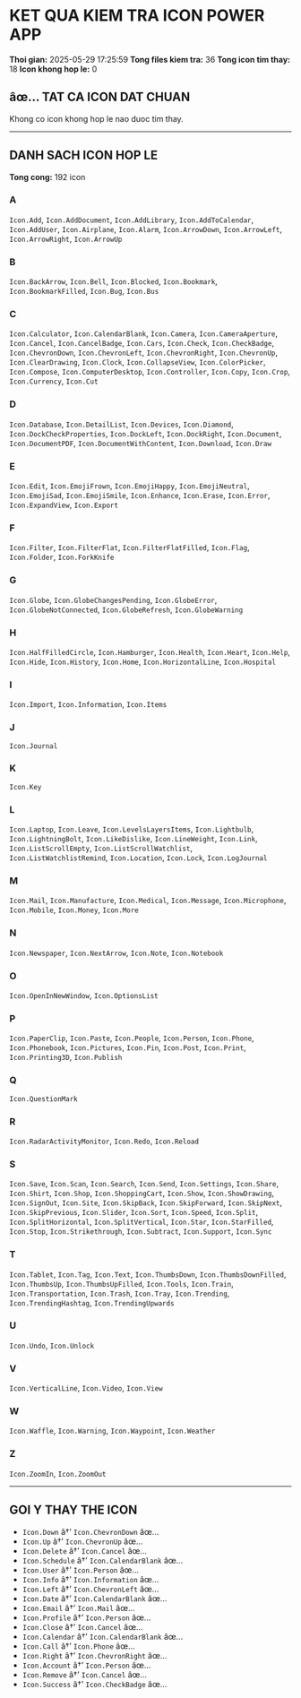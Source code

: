 ﻿# KET QUA KIEM TRA ICON POWER APP

**Thoi gian:** 2025-05-29 17:25:59
**Tong files kiem tra:** 36
**Tong icon tim thay:** 18
**Icon khong hop le:** 0

## âœ… TAT CA ICON DAT CHUAN

Khong co icon khong hop le nao duoc tim thay.

---

## DANH SACH ICON HOP LE

**Tong cong:** 192 icon

### A
`Icon.Add`, `Icon.AddDocument`, `Icon.AddLibrary`, `Icon.AddToCalendar`, `Icon.AddUser`, `Icon.Airplane`, `Icon.Alarm`, `Icon.ArrowDown`, `Icon.ArrowLeft`, `Icon.ArrowRight`, `Icon.ArrowUp`

### B
`Icon.BackArrow`, `Icon.Bell`, `Icon.Blocked`, `Icon.Bookmark`, `Icon.BookmarkFilled`, `Icon.Bug`, `Icon.Bus`

### C
`Icon.Calculator`, `Icon.CalendarBlank`, `Icon.Camera`, `Icon.CameraAperture`, `Icon.Cancel`, `Icon.CancelBadge`, `Icon.Cars`, `Icon.Check`, `Icon.CheckBadge`, `Icon.ChevronDown`, `Icon.ChevronLeft`, `Icon.ChevronRight`, `Icon.ChevronUp`, `Icon.ClearDrawing`, `Icon.Clock`, `Icon.CollapseView`, `Icon.ColorPicker`, `Icon.Compose`, `Icon.ComputerDesktop`, `Icon.Controller`, `Icon.Copy`, `Icon.Crop`, `Icon.Currency`, `Icon.Cut`

### D
`Icon.Database`, `Icon.DetailList`, `Icon.Devices`, `Icon.Diamond`, `Icon.DockCheckProperties`, `Icon.DockLeft`, `Icon.DockRight`, `Icon.Document`, `Icon.DocumentPDF`, `Icon.DocumentWithContent`, `Icon.Download`, `Icon.Draw`

### E
`Icon.Edit`, `Icon.EmojiFrown`, `Icon.EmojiHappy`, `Icon.EmojiNeutral`, `Icon.EmojiSad`, `Icon.EmojiSmile`, `Icon.Enhance`, `Icon.Erase`, `Icon.Error`, `Icon.ExpandView`, `Icon.Export`

### F
`Icon.Filter`, `Icon.FilterFlat`, `Icon.FilterFlatFilled`, `Icon.Flag`, `Icon.Folder`, `Icon.ForkKnife`

### G
`Icon.Globe`, `Icon.GlobeChangesPending`, `Icon.GlobeError`, `Icon.GlobeNotConnected`, `Icon.GlobeRefresh`, `Icon.GlobeWarning`

### H
`Icon.HalfFilledCircle`, `Icon.Hamburger`, `Icon.Health`, `Icon.Heart`, `Icon.Help`, `Icon.Hide`, `Icon.History`, `Icon.Home`, `Icon.HorizontalLine`, `Icon.Hospital`

### I
`Icon.Import`, `Icon.Information`, `Icon.Items`

### J
`Icon.Journal`

### K
`Icon.Key`

### L
`Icon.Laptop`, `Icon.Leave`, `Icon.LevelsLayersItems`, `Icon.Lightbulb`, `Icon.LightningBolt`, `Icon.LikeDislike`, `Icon.LineWeight`, `Icon.Link`, `Icon.ListScrollEmpty`, `Icon.ListScrollWatchlist`, `Icon.ListWatchlistRemind`, `Icon.Location`, `Icon.Lock`, `Icon.LogJournal`

### M
`Icon.Mail`, `Icon.Manufacture`, `Icon.Medical`, `Icon.Message`, `Icon.Microphone`, `Icon.Mobile`, `Icon.Money`, `Icon.More`

### N
`Icon.Newspaper`, `Icon.NextArrow`, `Icon.Note`, `Icon.Notebook`

### O
`Icon.OpenInNewWindow`, `Icon.OptionsList`

### P
`Icon.PaperClip`, `Icon.Paste`, `Icon.People`, `Icon.Person`, `Icon.Phone`, `Icon.Phonebook`, `Icon.Pictures`, `Icon.Pin`, `Icon.Post`, `Icon.Print`, `Icon.Printing3D`, `Icon.Publish`

### Q
`Icon.QuestionMark`

### R
`Icon.RadarActivityMonitor`, `Icon.Redo`, `Icon.Reload`

### S
`Icon.Save`, `Icon.Scan`, `Icon.Search`, `Icon.Send`, `Icon.Settings`, `Icon.Share`, `Icon.Shirt`, `Icon.Shop`, `Icon.ShoppingCart`, `Icon.Show`, `Icon.ShowDrawing`, `Icon.SignOut`, `Icon.Site`, `Icon.SkipBack`, `Icon.SkipForward`, `Icon.SkipNext`, `Icon.SkipPrevious`, `Icon.Slider`, `Icon.Sort`, `Icon.Speed`, `Icon.Split`, `Icon.SplitHorizontal`, `Icon.SplitVertical`, `Icon.Star`, `Icon.StarFilled`, `Icon.Stop`, `Icon.Strikethrough`, `Icon.Subtract`, `Icon.Support`, `Icon.Sync`

### T
`Icon.Tablet`, `Icon.Tag`, `Icon.Text`, `Icon.ThumbsDown`, `Icon.ThumbsDownFilled`, `Icon.ThumbsUp`, `Icon.ThumbsUpFilled`, `Icon.Tools`, `Icon.Train`, `Icon.Transportation`, `Icon.Trash`, `Icon.Tray`, `Icon.Trending`, `Icon.TrendingHashtag`, `Icon.TrendingUpwards`

### U
`Icon.Undo`, `Icon.Unlock`

### V
`Icon.VerticalLine`, `Icon.Video`, `Icon.View`

### W
`Icon.Waffle`, `Icon.Warning`, `Icon.Waypoint`, `Icon.Weather`

### Z
`Icon.ZoomIn`, `Icon.ZoomOut`

---

## GOI Y THAY THE ICON

- `Icon.Down` â†’ `Icon.ChevronDown` âœ…
- `Icon.Up` â†’ `Icon.ChevronUp` âœ…
- `Icon.Delete` â†’ `Icon.Cancel` âœ…
- `Icon.Schedule` â†’ `Icon.CalendarBlank` âœ…
- `Icon.User` â†’ `Icon.Person` âœ…
- `Icon.Info` â†’ `Icon.Information` âœ…
- `Icon.Left` â†’ `Icon.ChevronLeft` âœ…
- `Icon.Date` â†’ `Icon.CalendarBlank` âœ…
- `Icon.Email` â†’ `Icon.Mail` âœ…
- `Icon.Profile` â†’ `Icon.Person` âœ…
- `Icon.Close` â†’ `Icon.Cancel` âœ…
- `Icon.Calendar` â†’ `Icon.CalendarBlank` âœ…
- `Icon.Call` â†’ `Icon.Phone` âœ…
- `Icon.Right` â†’ `Icon.ChevronRight` âœ…
- `Icon.Account` â†’ `Icon.Person` âœ…
- `Icon.Remove` â†’ `Icon.Cancel` âœ…
- `Icon.Success` â†’ `Icon.CheckBadge` âœ…

